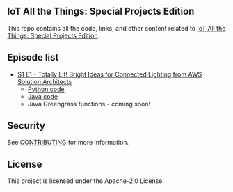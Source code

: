 ## IoT All the Things: Special Projects Edition

This repo contains all the code, links, and other content related to [IoT All the Things: Special Projects Edition](https://www.twitch.tv/search?term=aws%20iot%20all%20the%20things%20special%20projects%20edition).

## Episode list

- [S1 E1 - Totally Lit! Bright Ideas for Connected Lighting from AWS Solution Architects](https://www.twitch.tv/aws/video/688516559)
  - [Python code](s1e1-totally-lit/hue-python)
  - [Java code](s1e1-totally-lit/hue-lifx-java)
  - Java Greengrass functions - coming soon!

## Security

See [CONTRIBUTING](CONTRIBUTING.md#security-issue-notifications) for more information.

## License

This project is licensed under the Apache-2.0 License.

